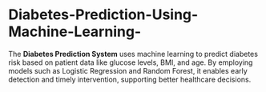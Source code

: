 # Diabetes-Prediction-Using-Machine-Learning-
The **Diabetes Prediction System** uses machine learning to predict diabetes risk based on patient data like glucose levels, BMI, and age. By employing models such as Logistic Regression and Random Forest, it enables early detection and timely intervention, supporting better healthcare decisions.
